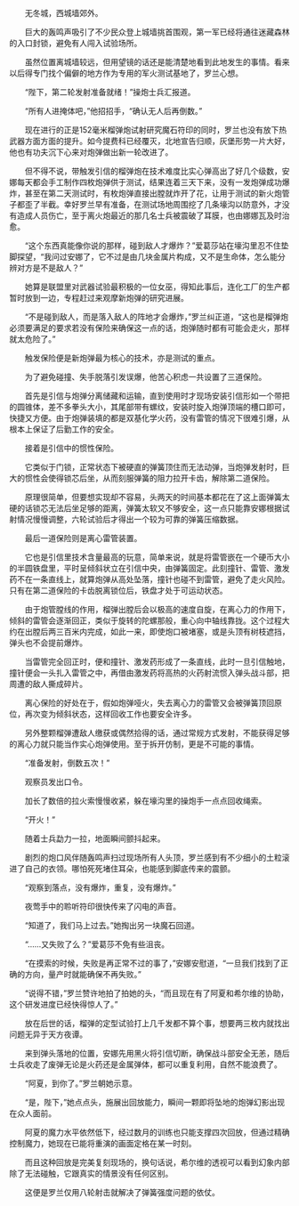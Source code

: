 　　无冬城，西城墙郊外。

　　巨大的轰鸣声吸引了不少民众登上城墙挑首围观，第一军已经将通往迷藏森林的入口封锁，避免有人闯入试验场所。

　　虽然位置离城墙较远，但用望镜的话还是能清楚地看到此地发生的事情。看来以后得专门找个偏僻的地方作为专用的军火测试基地了，罗兰心想。

　　“陛下，第二轮发射准备就绪！”操炮士兵汇报道。

　　“所有人进掩体吧，”他招招手，“确认无人后再倒数。”

　　现在进行的正是152毫米榴弹炮试射研究魔石符印的同时，罗兰也没有放下热武器方面方面的提升。如今提费科已经覆灭，北地宣告归顺，灰堡形势一片大好，他也有功夫沉下心来对炮弹做出新一轮改进了。

　　但不得不说，带触发引信的榴弹炮在技术难度比实心弹高出了好几个级数，安娜每天都会手工制作四枚炮弹供于测试，结果连着三天下来，没有一发炮弹成功爆炸，甚至在第二天测试时，有枚炮弹直接出膛就炸开了花，让用于测试的新火炮管子都歪了半截。幸好罗兰早有准备，在测试场地周围挖了几条壕沟以防意外，才没有造成人员伤亡，至于离火炮最近的那几名士兵被震破了耳膜，也由娜娜瓦及时治愈。

　　“这个东西真能像你说的那样，碰到敌人才爆炸？”爱葛莎站在壕沟里忍不住垫脚探望，“我问过安娜了，它不过是由几块金属片构成，又不是生命体，怎么能分辨对方是不是敌人？”

　　她算是联盟里对武器试验最积极的一位女巫，得知此事后，连化工厂的生产都暂时放到一边，专程赶过来观摩新炮弹的研究进展。

　　“不是碰到敌人，而是落入敌人的阵地才会爆炸，”罗兰纠正道，“这也是榴弹炮必须要满足的要求若没有保险来确保这一点的话，炮弹随时都有可能会走火，那样就太危险了。”

　　触发保险便是新炮弹最为核心的技术，亦是测试的重点。

　　为了避免碰撞、失手脱落引发误爆，他苦心积虑一共设置了三道保险。

　　首先是引信与炮弹分离储藏和运输，直到使用时才现场安装引信形如一个带把的圆锥体，差不多拳头大小，其尾部带有螺纹，安装时旋入炮弹顶端的槽口即可，快捷又方便。由于炮弹装填的都是双基化学火药，没有雷管的情况下很难引爆，从根本上保证了后勤工作的安全。

　　接着是引信中的惯性保险。

　　它类似于门锁，正常状态下被硬直的弹簧顶住而无法动弹，当炮弹发射时，巨大的惯性会使得锁芯后坐，从而刻服弹簧的阻力拉开卡齿，解除第二道保险。

　　原理很简单，但要想实现却不容易，头两天的时间基本都花在了这上面弹簧太硬的话锁芯无法后坐足够的距离，弹簧太软又不够安全，这一点只能靠安娜根据试射情况慢慢调整，六轮试验后才得出一个较为可靠的弹簧压缩数据。

　　最后一道保险则是离心雷管装置。

　　它也是引信里技术含量最高的玩意，简单来说，就是将雷管嵌在一个硬币大小的半圆铁盘里，平时呈倾斜状立在引信中央，由弹簧固定。此刻撞针、雷管、激发药不在一条直线上，就算炮弹从高处坠落，撞针也碰不到雷管，避免了走火风险。只有在第二道保险的卡齿脱离锁位后，铁盘才处于可运动状态。

　　由于炮管膛线的作用，榴弹出膛后会以极高的速度自旋，在离心力的作用下，倾斜的雷管会逐渐回正，类似于旋转的陀螺那般，重心向中轴线靠拢。这个过程大约在出膛后两三百米内完成，如此一来，即使炮口被堵塞，或是头顶有树枝遮挡，弹头也不会提前爆炸。

　　当雷管完全回正时，便和撞针、激发药形成了一条直线，此时一旦引信触地，撞针便会一头扎入雷管之中，再借由激发药将高热的火药射流惯入弹头战斗部，把周遭的敌人撕成碎片。

　　离心保险的好处在于，假如炮弹哑火，失去离心力的雷管又会被弹簧顶回原位，再次变为倾斜状态，这样回收工作也要安全许多。

　　另外整颗榴弹遭敌人缴获或偶然拾得的话，通过常规方式发射，不能获得足够的离心力就只能当作实心炮弹使用。至于拆开仿制，更是不可能的事情。

　　“准备发射，倒数五次！”

　　观察员发出口令。

　　加长了数倍的拉火索慢慢收紧，躲在壕沟里的操炮手一点点回收绳索。

　　“开火！”

　　随着士兵勐力一拉，地面瞬间颤抖起来。

　　剧烈的炮口风伴随轰鸣声扫过现场所有人头顶，罗兰感到有不少细小的土粒滚进了自己的衣领。哪怕死死堵住耳朵，也能感到脚底传来的震颤。

　　“观察到落点，没有爆炸，重复，没有爆炸。”

　　夜莺手中的聆听符印很快传来了闪电的声音。

　　“知道了，我们马上过去。”她掏出另一块魔石回道。

　　“……又失败了么？”爱葛莎不免有些沮丧。

　　“在摸索的时候，失败是再正常不过的事了，”安娜安慰道，“一旦我们找到了正确的方向，量产时就能确保不再失败。”

　　“说得不错，”罗兰赞许地拍了拍她的头，“而且现在有了阿夏和希尔维的协助，这个研发进度已经快得惊人了。”

　　放在后世的话，榴弹的定型试验打上几千发都不算个事，想要两三枚内就找出问题无异于天方夜谭。

　　来到弹头落地的位置，安娜先用黑火将引信切断，确保战斗部安全无恙，随后士兵收走了废弹无论是火药还是金属弹体，都可以重复利用，自然不能浪费了。

　　“阿夏，到你了。”罗兰朝她示意。

　　“是，陛下，”她点点头，施展出回放能力，瞬间一颗即将坠地的炮弹幻影出现在众人面前。

　　阿夏的魔力水平依然低下，经过数月的训练也只能支撑四次回放，但通过精确控制魔力，她现在已能将重演的画面定格在某一时刻。

　　而且这种回放是完美复刻现场的，换句话说，希尔维的透视可以看到幻象内部除了无法碰触，它跟真实的情景没有任何区别。

　　这便是罗兰仅用八轮射击就解决了弹簧强度问题的依仗。
